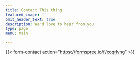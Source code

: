 ```yaml
---
title: Contact This thing
featured_image: ''
omit_header_text: true
description: We'd love to hear from you
type: page
menu: main

---
```


{{< form-contact action="https://formspree.io/f/xoqrlvng"  >}}
